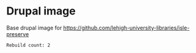 # Drupal image

Base drupal image for https://github.com/lehigh-university-libraries/isle-preserve

```
Rebuild count: 2
```
